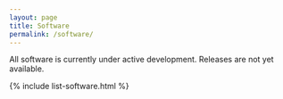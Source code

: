 ```yaml
---
layout: page
title: Software
permalink: /software/
---
```


All software is currently under active development. Releases are not yet available.

{% include list-software.html %}
